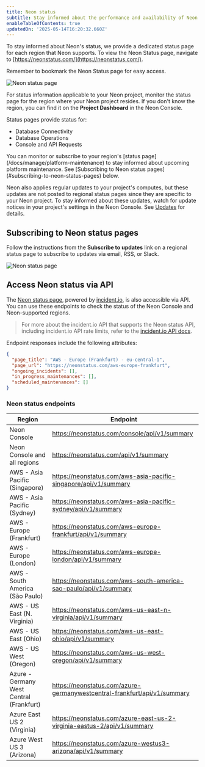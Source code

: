 ```yaml
---
title: Neon status
subtitle: Stay informed about the performance and availability of Neon
enableTableOfContents: true
updatedOn: '2025-05-14T16:20:32.660Z'
---
```


To stay informed about Neon's status, we provide a dedicated status page for each region that Neon supports. To view the Neon Status page, navigate to [https://neonstatus.com/](https://neonstatus.com/).

Remember to bookmark the Neon Status page for easy access.

![Neon status page](/docs/introduction/neon_status_page.png)

For status information applicable to your Neon project, monitor the status page for the region where your Neon project resides. If you don't know the region, you can find it on the **Project Dashboard** in the Neon Console.

Status pages provide status for:

- Database Connectivity
- Database Operations
- Console and API Requests

<Admonition type="note" title="platform maintenance notices">
You can monitor or subscribe to your region's [status page](/docs/manage/platform-maintenance) to stay informed about upcoming platform maintenance. See [Subscribing to Neon status pages](#subscribing-to-neon-status-pages) below.

Neon also applies regular updates to your project's computes, but these updates are not posted to regional status pages since they are specific to your Neon project. To stay informed about these updates, watch for update notices in your project's settings in the Neon Console. See [Updates](/docs/manage/updates) for details.
</Admonition>

## Subscribing to Neon status pages

Follow the instructions from the **Subscribe to updates** link on a regional status page to subscribe to updates via email, RSS, or Slack.

![Neon status page](/docs/introduction/neon_status_subscribe.png)

## Access Neon status via API

The [Neon status page](https://neonstatus.com), powered by [incident.io](https://incident.io/), is also accessible via API. You can use these endpoints to check the status of the Neon Console and Neon-supported regions.

> For more about the incident.io API that supports the Neon status API, including incident.io API rate limits, refer to the [incident.io API docs](https://api-docs.incident.io/).

Endpoint responses include the following attributes:

```json
{
  "page_title": "AWS - Europe (Frankfurt) - eu-central-1",
  "page_url": "https://neonstatus.com/aws-europe-frankfurt",
  "ongoing_incidents": [],
  "in_progress_maintenances": [],
  "scheduled_maintenances": []
}
```

### Neon status endpoints

| Region                                   | Endpoint                                                                 |
| ---------------------------------------- | ------------------------------------------------------------------------ |
| Neon Console                             | https://neonstatus.com/console/api/v1/summary                            |
| Neon Console and all regions             | https://neonstatus.com/api/v1/summary                                    |
| AWS - Asia Pacific (Singapore)           | https://neonstatus.com/aws-asia-pacific-singapore/api/v1/summary         |
| AWS - Asia Pacific (Sydney)              | https://neonstatus.com/aws-asia-pacific-sydney/api/v1/summary            |
| AWS - Europe (Frankfurt)                 | https://neonstatus.com/aws-europe-frankfurt/api/v1/summary               |
| AWS - Europe (London)                    | https://neonstatus.com/aws-europe-london/api/v1/summary                  |
| AWS - South America (São Paulo)          | https://neonstatus.com/aws-south-america-sao-paulo/api/v1/summary        |
| AWS - US East (N. Virginia)              | https://neonstatus.com/aws-us-east-n-virginia/api/v1/summary             |
| AWS - US East (Ohio)                     | https://neonstatus.com/aws-us-east-ohio/api/v1/summary                   |
| AWS - US West (Oregon)                   | https://neonstatus.com/aws-us-west-oregon/api/v1/summary                 |
| Azure - Germany West Central (Frankfurt) | https://neonstatus.com/azure-germanywestcentral-frankfurt/api/v1/summary |
| Azure East US 2 (Virginia)               | https://neonstatus.com/azure-east-us-2-virginia-eastus-2/api/v1/summary  |
| Azure West US 3 (Arizona)                | https://neonstatus.com/azure-westus3-arizona/api/v1/summary              |

<NeedHelp/>
